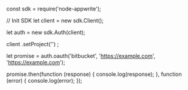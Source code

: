 const sdk = require('node-appwrite');

// Init SDK
let client = new sdk.Client();

let auth = new sdk.Auth(client);

client
    .setProject('')
;

let promise = auth.oauth('bitbucket', 'https://example.com', 'https://example.com');

promise.then(function (response) {
    console.log(response);
}, function (error) {
    console.log(error);
});